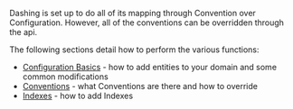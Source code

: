 Dashing is set up to do all of its mapping through Convention over Configuration. However, all of the 
conventions can be overridden through the api.

The following sections detail how to perform the various functions:

* [Configuration Basics](configuration-basics) - how to add entities to your domain and some common modifications
* [Conventions](configuration-conventions) - what Conventions are there and how to override
* [Indexes](indexes) - how to add Indexes
